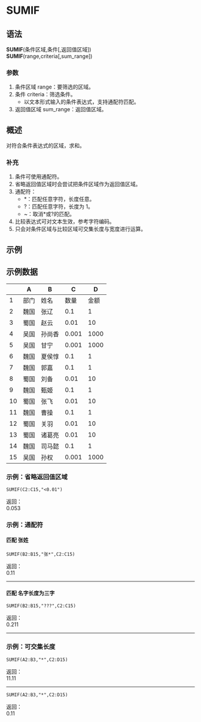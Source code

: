 # SUMIF

## 语法

**SUMIF**(条件区域,条件[,返回值区域])  
**SUMIF**(range,criteria[,sum_range])

### 参数

1. 条件区域 range：要筛选的区域。
2. 条件 criteria：筛选条件。
    - 以文本形式输入的条件表达式，支持通配符匹配。
3. 返回值区域 sum_range：返回值区域。

## 概述

对符合条件表达式的区域，求和。

### 补充

1. 条件可使用通配符。
2. 省略返回值区域时会尝试把条件区域作为返回值区域。
3. 通配符：
    - \*：匹配任意字符，长度任意。
    - ?：匹配任意字符，长度为 1。
    - ~：取消\*或?的匹配。
4. 比较表达式可对文本生效，参考字符编码。
5. 只会对条件区域与比较区域可交集长度与宽度进行运算。

## 示例

## 示例数据

|     | A    | B      | C     | D    |
| --- | ---- | ------ | ----- | ---- |
| 1   | 部门 | 姓名   | 数量  | 金额 |
| 2   | 魏国 | 张辽   | 0.1   | 1    |
| 3   | 蜀国 | 赵云   | 0.01  | 10   |
| 4   | 吴国 | 孙尚香 | 0.001 | 1000 |
| 5   | 吴国 | 甘宁   | 0.001 | 1000 |
| 6   | 魏国 | 夏侯惇 | 0.1   | 1    |
| 7   | 魏国 | 郭嘉   | 0.1   | 1    |
| 8   | 蜀国 | 刘备   | 0.01  | 10   |
| 9   | 魏国 | 甄姬   | 0.1   | 1    |
| 10  | 蜀国 | 张飞   | 0.01  | 10   |
| 11  | 魏国 | 曹操   | 0.1   | 1    |
| 12  | 蜀国 | 关羽   | 0.01  | 10   |
| 13  | 蜀国 | 诸葛亮 | 0.01  | 10   |
| 14  | 魏国 | 司马懿 | 0.1   | 1    |
| 15  | 吴国 | 孙权   | 0.001 | 1000 |

### 示例：省略返回值区域

```excel
SUMIF(C2:C15,"<0.01")
```

返回：  
0.053

### 示例：通配符

#### 匹配 张姓

```excel
SUMIF(B2:B15,"张*",C2:C15)
```

返回：  
0.11

---

#### 匹配 名字长度为三字

```excel
SUMIF(B2:B15,"???",C2:C15)
```

返回：  
0.211

---

### 示例：可交集长度

```excel
SUMIF(A2:B3,"*",C2:D15)
```

返回：  
11.11

---

```excel
SUMIF(A2:B3,"*",C2:D15)
```

返回：  
0.11
